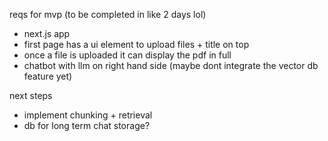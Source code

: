 reqs for mvp (to be completed in like 2 days lol)

- next.js app
- first page has a ui element to upload files + title on top
- once a file is uploaded it can display the pdf in full
- chatbot with llm on right hand side (maybe dont integrate the vector db feature yet)

next steps

- implement chunking + retrieval 
- db for long term chat storage?

